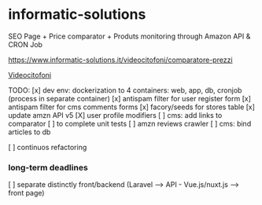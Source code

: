 # informatic-solutions
SEO Page + Price comparator + Produts monitoring through Amazon API & CRON Job

https://www.informatic-solutions.it/videocitofoni/comparatore-prezzi 

<a href="https://www.informatic-solutions.it/videocitofoni" rel="follow">Videocitofoni</a>

TODO:
[x] dev env: dockerization to 4 containers: web, app, db, cronjob (process in separate container)
[x] antispam filter for user register form
[x] antispam filter for cms comments forms
[x] facory/seeds for stores table
[x] update amzn API v5
[X] user profile modifiers
[ ] cms: add links to comparator
[ ] to complete unit tests
[ ] amzn reviews crawler
[ ] cms: bind articles to db


[ ] continuos refactoring

### long-term deadlines

[ ] separate distinctly front/backend (Laravel --> API - Vue.js/nuxt.js --> front page)
